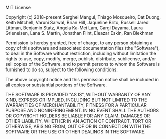 MIT License

Copyright (c) 2018-present Serghei Mangul, Thiago Mosqueiro, Dat Duong, Keith Mitchell, Varuni Sarwal, Brian Hill, Jaqueline Brito, Russell Jared Littman, Benjamin Statz, Angela Ka-Mei Lam, Gargi Dayama, Laura Grieneisen, Lana S. Martin, Jonathan Flint, Eleazar Eskin, Ran Blekhman

Permission is hereby granted, free of charge, to any person obtaining a copy
of this software and associated documentation files (the "Software"), to deal
in the Software without restriction, including without limitation the rights
to use, copy, modify, merge, publish, distribute, sublicense, and/or sell
copies of the Software, and to permit persons to whom the Software is
furnished to do so, subject to the following conditions:

The above copyright notice and this permission notice shall be included in all
copies or substantial portions of the Software.

THE SOFTWARE IS PROVIDED "AS IS", WITHOUT WARRANTY OF ANY KIND, EXPRESS OR
IMPLIED, INCLUDING BUT NOT LIMITED TO THE WARRANTIES OF MERCHANTABILITY,
FITNESS FOR A PARTICULAR PURPOSE AND NONINFRINGEMENT. IN NO EVENT SHALL THE
AUTHORS OR COPYRIGHT HOLDERS BE LIABLE FOR ANY CLAIM, DAMAGES OR OTHER
LIABILITY, WHETHER IN AN ACTION OF CONTRACT, TORT OR OTHERWISE, ARISING FROM,
OUT OF OR IN CONNECTION WITH THE SOFTWARE OR THE USE OR OTHER DEALINGS IN THE
SOFTWARE.
